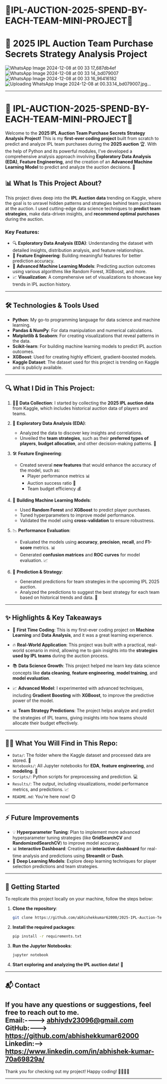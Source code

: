 # 🏏IPL-AUCTION-2025-SPEND-BY-EACH-TEAM-MINI-PROJECT🏏



# 🏏 2025 IPL Auction Team Purchase Secrets Strategy Analysis Project
![WhatsApp Image 2024-12-08 at 00 33 17_687db4ef](https://github.com/user-attachments/assets/0431822e-4970-471a-bc8b-f87a0cb49215)
![WhatsApp Image 2024-12-08 at 00 33 14_bd079007](https://github.com/user-attachments/assets/bbe2d03f-2f26-47a9-af90-4b12b42bc11f)
![WhatsApp Image 2024-12-08 at 00 33 16_96416182](https://github.com/user-attachments/assets/babdca36-7464-4263-b887-9941f4b285f6)
![Uploading WhatsApp Image 2024-12-08 at 00.33.14_bd079007.jpg…]()



---

# 🏏  IPL-AUCTION-2025-SPEND-BY-EACH-TEAM-MINI-PROJECT🏏

Welcome to the **2025 IPL Auction Team Purchase Secrets Strategy Analysis Project!** This is my **first-ever coding project** built from scratch to predict and analyze IPL team purchases during the **2025 auction** 🏆. With the help of Python and its powerful modules, I've developed a comprehensive analysis approach involving **Exploratory Data Analysis (EDA)**, **Feature Engineering**, and the creation of an **Advanced Machine Learning Model** to predict and analyze the auction decisions. 🚀

## 📊 **What Is This Project About?**

This project dives deep into the **IPL Auction data** trending on Kaggle, where the goal is to unravel hidden patterns and strategies behind team purchases at the auction. I used cutting-edge data science techniques to **predict team strategies**, make data-driven insights, and **recommend optimal purchases** during the auction.

### Key Features:
- 🔍 **Exploratory Data Analysis (EDA)**: Understanding the dataset with detailed insights, distribution analysis, and feature relationships.
- 🧩 **Feature Engineering**: Building meaningful features for better prediction accuracy.
- 🤖 **Advanced Machine Learning Models**: Predicting auction outcomes using various algorithms like Random Forest, XGBoost, and more.
- 📈 **Visualization**: A comprehensive set of visualizations to showcase key trends in IPL auction history.

---

## 🛠️ **Technologies & Tools Used**

- **Python**: My go-to programming language for data science and machine learning.
- **Pandas & NumPy**: For data manipulation and numerical calculations.
- **Matplotlib & Seaborn**: For creating visualizations that reveal patterns in the data.
- **Scikit-learn**: For building machine learning models to predict IPL auction outcomes.
- **XGBoost**: Used for creating highly efficient, gradient-boosted models.
- **Kaggle Dataset**: The dataset used for this project is trending on Kaggle and is publicly available.

---

## 🔍 **What I Did in This Project:**

1. 🧑‍💻 **Data Collection**: I started by collecting the **2025 IPL auction data** from Kaggle, which includes historical auction data of players and teams.
   
2. 🔎 **Exploratory Data Analysis (EDA)**:
    - Analyzed the data to discover key insights and correlations.
    - Unveiled the **team strategies**, such as their **preferred types of players**, **budget allocation**, and other decision-making patterns. 🧠

3. 🛠️ **Feature Engineering**:
    - Created several **new features** that would enhance the accuracy of the model, such as:
      - Player performance metrics 📊
      - Auction success ratio 🏅
      - Team budget efficiency 💰

4. 🤖 **Building Machine Learning Models**:
    - Used **Random Forest** and **XGBoost** to predict player purchases.
    - Tuned hyperparameters to improve model performance.
    - Validated the model using **cross-validation** to ensure robustness.

5. 📉 **Performance Evaluation**:
    - Evaluated the models using **accuracy**, **precision**, **recall**, and **F1-score** metrics. 📊
    - Generated **confusion matrices** and **ROC curves** for model evaluation. 📈

6. 🎯 **Prediction & Strategy**:
    - Generated predictions for team strategies in the upcoming IPL 2025 auction.
    - Analyzed the predictions to suggest the best strategy for each team based on historical trends and data. 🏏

---

## ✨ **Highlights & Key Takeaways**

- 🚀 **First Time Coding**: This is my first-ever coding project on **Machine Learning** and **Data Analysis**, and it was a great learning experience.
  
- 🔥 **Real-World Application**: This project was built with a practical, real-world scenario in mind, allowing me to gain insights into the **strategies used by IPL teams** during the auction process.

- 📚 **Data Science Growth**: This project helped me learn key data science concepts like **data cleaning**, **feature engineering**, **model training**, and **model evaluation**.

- 📈 **Advanced Model**: I experimented with advanced techniques, including **Gradient Boosting** with **XGBoost**, to improve the predictive power of the model.

- 📊 **Team Strategy Predictions**: The project helps analyze and predict the strategies of IPL teams, giving insights into how teams should allocate their budget effectively.

---

## 🧑‍💻 **What You Will Find in This Repo:**

- `Data/`: The folder where the Kaggle dataset and processed data are stored. 📂
- `Notebooks/`: All Jupyter notebooks for **EDA**, **feature engineering**, and **modeling**. 📒
- `Scripts/`: Python scripts for preprocessing and prediction. 💻
- `Results/`: The output, including visualizations, model performance metrics, and predictions. 📈
- `README.md`: You're here now! 😊

---

## ⚡ **Future Improvements**

- 💡 **Hyperparameter Tuning**: Plan to implement more advanced hyperparameter tuning strategies (like **GridSearchCV** and **RandomizedSearchCV**) to improve model accuracy.
- 📊 **Interactive Dashboard**: Creating an **interactive dashboard** for real-time analysis and predictions using **Streamlit** or **Dash**.
- 🧠 **Deep Learning Models**: Explore deep learning techniques for player selection predictions and team strategies.

---

## 🌟 **Getting Started**

To replicate this project locally on your machine, follow the steps below:

1. **Clone the repository**: 
   ```bash
   git clone https://github.com/abhishekkumar62000/2025-IPL-Auction-Team-Purchase-Secrets-Strategy-Analysis-Project.git
   ```

2. **Install the required packages**:
   ```bash
   pip install -r requirements.txt
   ```

3. **Run the Jupyter Notebooks**:
   ```bash
   jupyter notebook
   ```

4. **Start exploring and analyzing the IPL auction data!** 🚀

---

## 📬 **Contact**

If you have any questions or suggestions, feel free to reach out to me.  
Email:----> abhiydv23096@gmail.com  
GitHub:---> https://github.com/abhishekkumar62000
Linkedin:--> https://www.linkedin.com/in/abhishek-kumar-70a69829a/
---

Thank you for checking out my project! Happy coding! 👨‍💻👩‍💻

---
